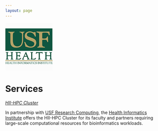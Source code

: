 ```yaml
---
layout: page
---
```


<img src="images/usf-hii-logo.png" border="0" width="30%" height="30%" />
<br/>

# Services

*[HII-HPC Cluster](pages/hii-hpc.html)*

In partnership with [USF Research Computing](http://www.usf.edu/it/research-computing/),
the [Health Informatics Institute](http://www.hii.usf.edu)
offers the HII-HPC Cluster for its faculty and partners requiring
large-scale computational resources for bioinformatics workloads.

